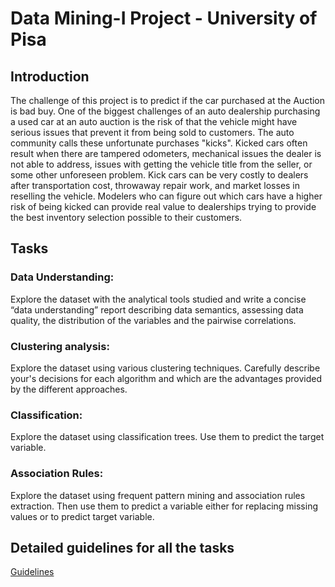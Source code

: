 # Data Mining-I Project - University of Pisa

## Introduction

The challenge of this project is to predict if the car purchased at the Auction is bad buy. One of the biggest challenges of an auto dealership purchasing a used car at an auto auction is the risk of that the vehicle might have serious issues that prevent it from being sold to customers. The auto community calls these unfortunate purchases "kicks". Kicked cars often result when there are tampered odometers, mechanical issues the dealer is not able to address, issues with getting the vehicle title from the seller, or some other unforeseen problem. Kick cars can be very costly to dealers after transportation cost, throwaway repair work, and market losses in reselling the vehicle. Modelers who can figure out which cars have a higher risk of being kicked can provide real value to dealerships trying to provide the best inventory selection possible to their customers.

## Tasks


### Data Understanding:
Explore the dataset with the analytical tools studied and write a concise “data understanding” report describing data semantics, assessing data quality, the distribution of the variables and the pairwise correlations.
### Clustering analysis: 
Explore the dataset using various clustering techniques. Carefully describe your's decisions for each algorithm and which are the advantages provided by the different approaches.
### Classification: 
Explore the dataset using classification trees. Use them to predict the target variable.
### Association Rules: 
Explore the dataset using frequent pattern mining and association rules extraction. Then use them to predict a variable either for replacing missing values or to predict target variable.

## Detailed guidelines for all the tasks 
[Guidelines](http://didawiki.cli.di.unipi.it/doku.php/dm/start/guidelines)



